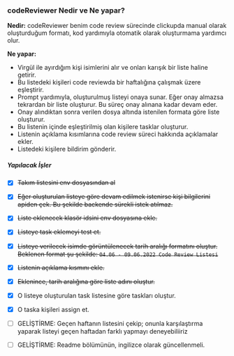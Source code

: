 ### codeReviewer Nedir ve Ne yapar?

<b>Nedir:</b> codeReviewer benim code review sürecinde clickupda manual olarak oluşturduğum formatı, kod yardımıyla otomatik olarak oluşturmama yardımcı olur.

<b>Ne yapar: </b> 

- Virgül ile ayırdığım kişi isimlerini alır ve onları karışık bir liste haline getirir.
- Bu listedeki kişileri code reviewda bir haftalığına çalışmak üzere eşleştirir.
- Prompt yardımıyla, oluşturulmuş listeyi onaya sunar. Eğer onay almazsa tekrardan bir liste oluşturur. Bu süreç onay alınana kadar devam eder.
- Onay alındıktan sonra verilen dosya altında istenilen formata göre liste oluşturur.
- Bu listenin içinde eşleştirilmiş olan kişilere tasklar oluşturur.
- Listenin açıklama kısımlarına code review süreci hakkında açıklamalar ekler.
- Listedeki kişilere bildirim gönderir.


##### Yapılacak İşler
 
* [x] <s>Takım listesini env dosyasından al</s>
* [x] <s>Eğer oluşturulan listeye göre devam edilmek istenirse kişi bilgilerini apiden çek. Bu şekilde backende sürekli istek atılmaz.</s>
* [x] <s>Liste eklenecek klasör idsini env dosyasına ekle.</s>
* [x] <s>Listeye task eklemeyi test et.</s>
* [x] <s>Listeye verilecek isimde görüntülenecek tarih aralığı formatını oluştur. Beklenen format şu şekilde: `04.06 - 09.06.2022 Code Review Listesi`</s>
* [x] <s>Listenin açıklama kısmını ekle.</s>
* [x] <s>Eklenince, tarih aralığına göre liste adını oluştur.</s>
* [x] O listeye oluşturulan task listesine göre taskları oluştur.
* [x] O taska kişileri assign et.
* [ ] GELİŞTİRME: Geçen haftanın listesini çekip; onunla karşılaştırma yaparak listeyi geçen haftadan farklı yapmayı deneyebiliiriz
* [ ] GELİŞTİRME: Readme bölümünün, ingilizce olarak güncellenmeli. 

